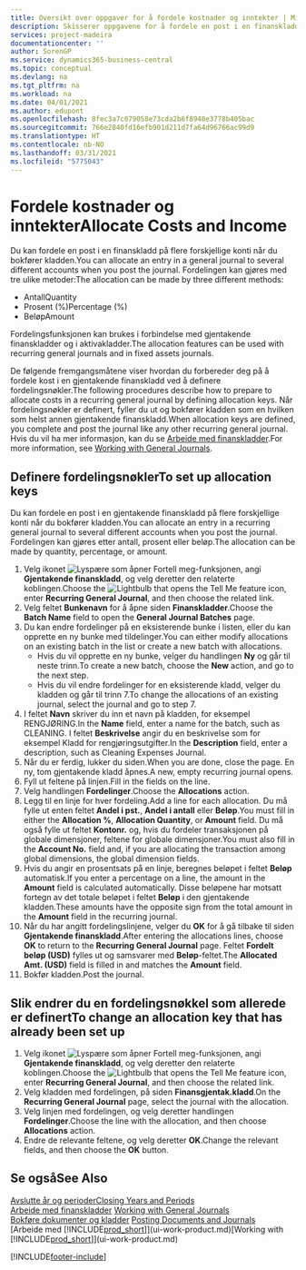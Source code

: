 ```yaml
---
title: Oversikt over oppgaver for å fordele kostnader og inntekter | Microsoft-dokumentasjon
description: Skisserer oppgavene for å fordele en post i en finanskladd på flere forskjellige konti når du bokfører kladden.
services: project-madeira
documentationcenter: ''
author: SorenGP
ms.service: dynamics365-business-central
ms.topic: conceptual
ms.devlang: na
ms.tgt_pltfrm: na
ms.workload: na
ms.date: 04/01/2021
ms.author: edupont
ms.openlocfilehash: 8fec3a7c079058e73cda2b6f8940e3778b405bac
ms.sourcegitcommit: 766e2840fd16efb901d211d7fa64d96766ac99d9
ms.translationtype: HT
ms.contentlocale: nb-NO
ms.lasthandoff: 03/31/2021
ms.locfileid: "5775043"
---
```

# <a name="allocate-costs-and-income"></a><span data-ttu-id="d4c71-103">Fordele kostnader og inntekter</span><span class="sxs-lookup"><span data-stu-id="d4c71-103">Allocate Costs and Income</span></span>
<span data-ttu-id="d4c71-104">Du kan fordele en post i en finanskladd på flere forskjellige konti når du bokfører kladden.</span><span class="sxs-lookup"><span data-stu-id="d4c71-104">You can allocate an entry in a general journal to several different accounts when you post the journal.</span></span> <span data-ttu-id="d4c71-105">Fordelingen kan gjøres med tre ulike metoder:</span><span class="sxs-lookup"><span data-stu-id="d4c71-105">The allocation can be made by three different methods:</span></span>

* <span data-ttu-id="d4c71-106">Antall</span><span class="sxs-lookup"><span data-stu-id="d4c71-106">Quantity</span></span>
* <span data-ttu-id="d4c71-107">Prosent (%)</span><span class="sxs-lookup"><span data-stu-id="d4c71-107">Percentage (%)</span></span>
* <span data-ttu-id="d4c71-108">Beløp</span><span class="sxs-lookup"><span data-stu-id="d4c71-108">Amount</span></span>

<span data-ttu-id="d4c71-109">Fordelingsfunksjonen kan brukes i forbindelse med gjentakende finanskladder og i aktivakladder.</span><span class="sxs-lookup"><span data-stu-id="d4c71-109">The allocation features can be used with recurring general journals and in fixed assets journals.</span></span>
<!--You can also distribute the cost or revenue of a line to an intercompany partner when you post a sales or purchase document. When you post the document, a line will be posted in your general journal, and a corresponding line will be created in the intercompany outbox.-->

<span data-ttu-id="d4c71-110">De følgende fremgangsmåtene viser hvordan du forbereder deg på å fordele kost i en gjentakende finanskladd ved å definere fordelingsnøkler.</span><span class="sxs-lookup"><span data-stu-id="d4c71-110">The following procedures describe how to prepare to allocate costs in a recurring general journal by defining allocation keys.</span></span> <span data-ttu-id="d4c71-111">Når fordelingsnøkler er definert, fyller du ut og bokfører kladden som en hvilken som helst annen gjentakende finanskladd.</span><span class="sxs-lookup"><span data-stu-id="d4c71-111">When allocation keys are defined, you complete and post the journal like any other recurring general journal.</span></span> <span data-ttu-id="d4c71-112">Hvis du vil ha mer informasjon, kan du se [Arbeide med finanskladder](ui-work-general-journals.md).</span><span class="sxs-lookup"><span data-stu-id="d4c71-112">For more information, see [Working with General Journals](ui-work-general-journals.md).</span></span>

## <a name="to-set-up-allocation-keys"></a><span data-ttu-id="d4c71-113">Definere fordelingsnøkler</span><span class="sxs-lookup"><span data-stu-id="d4c71-113">To set up allocation keys</span></span>
<span data-ttu-id="d4c71-114">Du kan fordele en post i en gjentakende finanskladd på flere forskjellige konti når du bokfører kladden.</span><span class="sxs-lookup"><span data-stu-id="d4c71-114">You can allocate an entry in a recurring general journal to several different accounts when you post the journal.</span></span> <span data-ttu-id="d4c71-115">Fordelingen kan gjøres etter antall, prosent eller beløp.</span><span class="sxs-lookup"><span data-stu-id="d4c71-115">The allocation can be made by quantity, percentage, or amount.</span></span>
1. <span data-ttu-id="d4c71-116">Velg ikonet ![Lyspære som åpner Fortell meg-funksjonen](media/ui-search/search_small.png "Fortell hva du vil gjøre"), angi **Gjentakende finanskladd**, og velg deretter den relaterte koblingen.</span><span class="sxs-lookup"><span data-stu-id="d4c71-116">Choose the ![Lightbulb that opens the Tell Me feature](media/ui-search/search_small.png "Tell me what you want to do") icon, enter **Recurring General Journal**, and then choose the related link.</span></span>
2. <span data-ttu-id="d4c71-117">Velg feltet **Bunkenavn** for å åpne siden **Finanskladder**.</span><span class="sxs-lookup"><span data-stu-id="d4c71-117">Choose the **Batch Name** field to open the **General Journal Batches** page.</span></span>
3. <span data-ttu-id="d4c71-118">Du kan endre fordelinger på en eksisterende bunke i listen, eller du kan opprette en ny bunke med tildelinger.</span><span class="sxs-lookup"><span data-stu-id="d4c71-118">You can either modify allocations on an existing batch in the list or create a new batch with allocations.</span></span>
   * <span data-ttu-id="d4c71-119">Hvis du vil opprette en ny bunke, velger du handlingen **Ny** og går til neste trinn.</span><span class="sxs-lookup"><span data-stu-id="d4c71-119">To create a new batch, choose the **New** action, and go to the next step.</span></span>
   * <span data-ttu-id="d4c71-120">Hvis du vil endre fordelinger for en eksisterende kladd, velger du kladden og går til trinn 7.</span><span class="sxs-lookup"><span data-stu-id="d4c71-120">To change the allocations of an existing journal, select the journal and go to step 7.</span></span>    
4. <span data-ttu-id="d4c71-121">I feltet **Navn** skriver du inn et navn på kladden, for eksempel RENGJØRING.</span><span class="sxs-lookup"><span data-stu-id="d4c71-121">In the **Name** field, enter a name for the batch, such as CLEANING.</span></span> <span data-ttu-id="d4c71-122">I feltet **Beskrivelse** angir du en beskrivelse som for eksempel Kladd for rengjøringsutgifter.</span><span class="sxs-lookup"><span data-stu-id="d4c71-122">In the **Description** field, enter a description, such as Cleaning Expenses Journal.</span></span>
5. <span data-ttu-id="d4c71-123">Når du er ferdig, lukker du siden.</span><span class="sxs-lookup"><span data-stu-id="d4c71-123">When you are done, close the page.</span></span> <span data-ttu-id="d4c71-124">En ny, tom gjentakende kladd åpnes.</span><span class="sxs-lookup"><span data-stu-id="d4c71-124">A new, empty recurring journal opens.</span></span>
6. <span data-ttu-id="d4c71-125">Fyll ut feltene på linjen.</span><span class="sxs-lookup"><span data-stu-id="d4c71-125">Fill in the fields on the line.</span></span>
7. <span data-ttu-id="d4c71-126">Velg handlingen **Fordelinger**.</span><span class="sxs-lookup"><span data-stu-id="d4c71-126">Choose the **Allocations** action.</span></span>
8. <span data-ttu-id="d4c71-127">Legg til en linje for hver fordeling.</span><span class="sxs-lookup"><span data-stu-id="d4c71-127">Add a line for each allocation.</span></span> <span data-ttu-id="d4c71-128">Du må fylle ut enten feltet **Andel i pst.**, **Andel i antall** eller **Beløp**.</span><span class="sxs-lookup"><span data-stu-id="d4c71-128">You must fill in either the **Allocation %**, **Allocation Quantity**, or **Amount** field.</span></span> <span data-ttu-id="d4c71-129">Du må også fylle ut feltet **Kontonr.** og, hvis du fordeler transaksjonen på globale dimensjoner, feltene for globale dimensjoner.</span><span class="sxs-lookup"><span data-stu-id="d4c71-129">You must also fill in the **Account No.** field and, if you are allocating the transaction among global dimensions, the global dimension fields.</span></span>
9. <span data-ttu-id="d4c71-130">Hvis du angir en prosentsats på en linje, beregnes beløpet i feltet **Beløp** automatisk.</span><span class="sxs-lookup"><span data-stu-id="d4c71-130">If you enter a percentage on a line, the amount in the **Amount** field is calculated automatically.</span></span> <span data-ttu-id="d4c71-131">Disse beløpene har motsatt fortegn av det totale beløpet i feltet **Beløp** i den gjentakende kladden.</span><span class="sxs-lookup"><span data-stu-id="d4c71-131">These amounts have the opposite sign from the total amount in the **Amount** field in the recurring journal.</span></span>
10. <span data-ttu-id="d4c71-132">Når du har angitt fordelingslinjene, velger du **OK** for å gå tilbake til siden **Gjentakende finanskladd**.</span><span class="sxs-lookup"><span data-stu-id="d4c71-132">After entering the allocations lines, choose **OK** to return to the **Recurring General Journal** page.</span></span> <span data-ttu-id="d4c71-133">Feltet **Fordelt beløp (USD)** fylles ut og samsvarer med **Beløp**-feltet.</span><span class="sxs-lookup"><span data-stu-id="d4c71-133">The **Allocated Amt. (USD)** field is filled in and matches the **Amount** field.</span></span>
11. <span data-ttu-id="d4c71-134">Bokfør kladden.</span><span class="sxs-lookup"><span data-stu-id="d4c71-134">Post the journal.</span></span>

## <a name="to-change-an-allocation-key-that-has-already-been-set-up"></a><span data-ttu-id="d4c71-135">Slik endrer du en fordelingsnøkkel som allerede er definert</span><span class="sxs-lookup"><span data-stu-id="d4c71-135">To change an allocation key that has already been set up</span></span>
1. <span data-ttu-id="d4c71-136">Velg ikonet ![Lyspære som åpner Fortell meg-funksjonen](media/ui-search/search_small.png "Fortell hva du vil gjøre"), angi **Gjentakende finanskladd**, og velg deretter den relaterte koblingen.</span><span class="sxs-lookup"><span data-stu-id="d4c71-136">Choose the ![Lightbulb that opens the Tell Me feature](media/ui-search/search_small.png "Tell me what you want to do") icon, enter **Recurring General Journal**, and then choose the related link.</span></span>
2. <span data-ttu-id="d4c71-137">Velg kladden med fordelingen, på siden **Finansgjentak.kladd**.</span><span class="sxs-lookup"><span data-stu-id="d4c71-137">On the **Recurring General Journal** page, select the journal with the allocation.</span></span>
3. <span data-ttu-id="d4c71-138">Velg linjen med fordelingen, og velg deretter handlingen **Fordelinger**.</span><span class="sxs-lookup"><span data-stu-id="d4c71-138">Choose the line with the allocation, and then choose **Allocations** action.</span></span>
4. <span data-ttu-id="d4c71-139">Endre de relevante feltene, og velg deretter **OK**.</span><span class="sxs-lookup"><span data-stu-id="d4c71-139">Change the relevant fields, and then choose the **OK** button.</span></span>

## <a name="see-also"></a><span data-ttu-id="d4c71-140">Se også</span><span class="sxs-lookup"><span data-stu-id="d4c71-140">See Also</span></span>
[<span data-ttu-id="d4c71-141">Avslutte år og perioder</span><span class="sxs-lookup"><span data-stu-id="d4c71-141">Closing Years and Periods</span></span>](year-close-years-periods.md)  
<span data-ttu-id="d4c71-142">[Arbeide med finanskladder](ui-work-general-journals.md)  </span><span class="sxs-lookup"><span data-stu-id="d4c71-142">[Working with General Journals](ui-work-general-journals.md)  </span></span>  
<span data-ttu-id="d4c71-143">[Bokføre dokumenter og kladder](ui-post-documents-journals.md)  </span><span class="sxs-lookup"><span data-stu-id="d4c71-143">[Posting Documents and Journals](ui-post-documents-journals.md)  </span></span>  
<span data-ttu-id="d4c71-144">[Arbeide med [!INCLUDE[prod_short](includes/prod_short.md)]](ui-work-product.md)</span><span class="sxs-lookup"><span data-stu-id="d4c71-144">[Working with [!INCLUDE[prod_short](includes/prod_short.md)]](ui-work-product.md)</span></span>


[!INCLUDE[footer-include](includes/footer-banner.md)]
